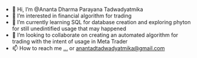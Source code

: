 - 👋 Hi, I’m @Ananta Dharma Parayana Tadwadyatmika
- 👀 I’m interested in financial algorithm for trading
- 🌱 I’m currently learning SQL for database creation and exploring phyton for still unedintified usage that may happened
- 💞️ I’m looking to collaborate on creating an automated algorithm for trading with the intent of usage in Meta Trader
- 📫 How to reach me [...](https://www.linkedin.com/in/anantadt/) or anantadtadwadyatmika@gmail.com


<!---
ANANTADPT/ANANTADPT is a ✨ special ✨ repository because its `README.md` (this file) appears on your GitHub profile.
You can click the Preview link to take a look at your changes.
--->
